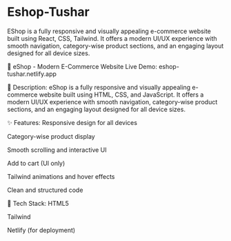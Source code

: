 # Eshop-Tushar
EShop is a fully responsive and visually appealing e-commerce website built using React, CSS, Tailwind. It offers a modern UI/UX experience with smooth navigation, category-wise product sections, and an engaging layout designed for all device sizes.

🛒 eShop - Modern E-Commerce Website
Live Demo: eshop-tushar.netlify.app

📌 Description:
eShop is a fully responsive and visually appealing e-commerce website built using HTML, CSS, and JavaScript. It offers a modern UI/UX experience with smooth navigation, category-wise product sections, and an engaging layout designed for all device sizes.

✨ Features:
Responsive design for all devices

Category-wise product display

Smooth scrolling and interactive UI

Add to cart (UI only)

Tailwind animations and hover effects

Clean and structured code

📁 Tech Stack:
HTML5

Tailwind

Netlify (for deployment)
